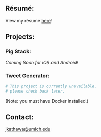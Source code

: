 ## Résumé:

View my résumé [here](https://jkathawa.github.io/files/Jason_Kathawa_Resume.pdf)!

## Projects:

### Pig Stack:

_Coming Soon for iOS and Android!_

### Tweet Generator:

```bash
# This project is currently unavailable,
# please check back later.
```

(Note: you must have Docker installed.)

## Contact:

jkathawa@umich.edu
